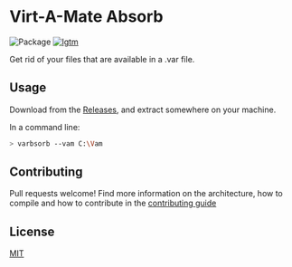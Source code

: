 # Virt-A-Mate Absorb

![Package](https://github.com/acidbubbles/vam-varbsorb/workflows/Package/badge.svg) [![lgtm](https://img.shields.io/lgtm/alerts/g/acidbubbles/vam-varbsorb.svg?logo=lgtm&logoWidth=18)](https://lgtm.com/projects/g/acidbubbles/vam-varbsorb/alerts/)

Get rid of your files that are available in a .var file.

## Usage

Download from the [Releases](https://github.com/acidbubbles/vam-varbsorb/releases), and extract somewhere on your machine.

In a command line:

```bash
> varbsorb --vam C:\Vam
```

## Contributing

Pull requests welcome! Find more information on the architecture, how to compile and how to contribute in the [contributing guide](CONTRIBUTING.md)

## License

[MIT](./LICENSE.md)
